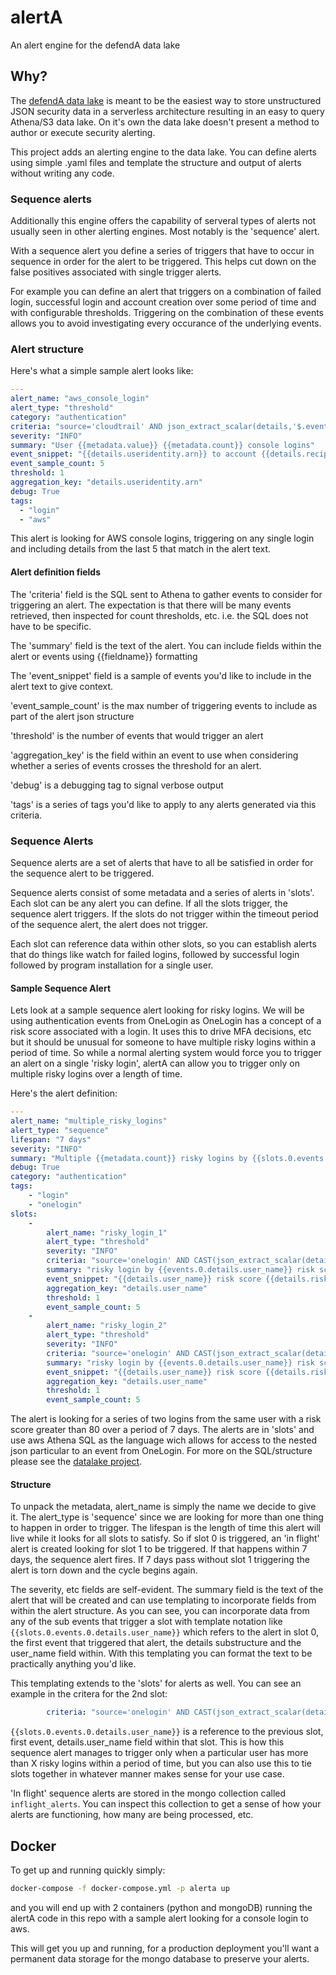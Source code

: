 # alertA
An alert engine for the defendA data lake

## Why?
The [defendA data lake](https://github.com/0xdefendA/defenda-data-lake) is meant to be the easiest way to store unstructured JSON security data in a serverless architecture resulting in an easy to query Athena/S3 data lake. On it's own the data lake doesn't present a method to author or execute security alerting.

This project adds an alerting engine to the data lake. You can define alerts using simple .yaml files and template the structure and output of alerts without writing any code.

### Sequence alerts
Additionally this engine offers the capability of serveral types of alerts not usually seen in other alerting engines. Most notably is the 'sequence' alert.

With a sequence alert you define a series of triggers that have to occur in sequence in order for the alert to be triggered. This helps cut down on the false positives associated with single trigger alerts.

For example you can define an alert that triggers on a combination of failed login, successful login and account creation over some period of time and with configurable thresholds. Triggering on the combination of these events allows you to avoid investigating every occurance of the underlying events.


### Alert structure
Here's what a simple sample alert looks like:

```yaml
---
alert_name: "aws_console_login"
alert_type: "threshold"
category: "authentication"
criteria: "source='cloudtrail' AND json_extract_scalar(details,'$.eventname') = 'ConsoleLogin'"
severity: "INFO"
summary: "User {{metadata.value}} {{metadata.count}} console logins"
event_snippet: "{{details.useridentity.arn}} to account {{details.recipientaccountid}} from IP {{details.sourceipaddress}}"
event_sample_count: 5
threshold: 1
aggregation_key: "details.useridentity.arn"
debug: True
tags:
  - "login"
  - "aws"
```

This alert is looking for AWS console logins, triggering on any single login and including details from the last 5 that match in the alert text.

#### Alert definition fields
The 'criteria' field is the SQL sent to Athena to gather events to consider for triggering an alert. The expectation is that there will be many events retrieved, then inspected for count thresholds, etc. i.e. the SQL does not have to be specific.

The 'summary' field is the text of the alert. You can include fields within the alert or events using {{fieldname}} formatting

The 'event_snippet' field is a sample of events you'd like to include in the alert text to give context.

'event_sample_count' is the max number of triggering events to include as part of the alert json structure

'threshold' is the number of events that would trigger an alert

'aggregation_key' is the field within an event to use when considering whether a series of events crosses the threshold for an alert.

'debug' is a debugging tag to signal verbose output

'tags' is a series of tags you'd like to apply to any alerts generated via this criteria.

### Sequence Alerts
Sequence alerts are a set of alerts that have to all be satisfied in order for the sequence alert to be triggered.

Sequence alerts consist of some metadata and a series of alerts in 'slots'. Each slot can be any alert you can define. If all the slots trigger, the sequence alert triggers. If the slots do not trigger within the timeout period of the sequence alert, the alert does not trigger.

Each slot can reference data within other slots, so you can establish alerts that do things like watch for failed logins, followed by successful login followed by program installation for a single user.

#### Sample Sequence Alert
Lets look at a sample sequence alert looking for risky logins. We will be using authentication events from OneLogin as OneLogin has a concept of a risk score associated with a login. It uses this to drive MFA decisions, etc but it should be unusual for someone to have multiple risky logins within a period of time. So while a normal alerting system would force you to trigger an alert on a single 'risky login', alertA can allow you to trigger only on multiple risky logins over a length of time.

Here's the alert definition:
```yaml
---
alert_name: "multiple_risky_logins"
alert_type: "sequence"
lifespan: "7 days"
severity: "INFO"
summary: "Multiple {{metadata.count}} risky logins by {{slots.0.events.0.details.user_name}}"
debug: True
category: "authentication"
tags:
    - "login"
    - "onelogin"
slots:
    -
        alert_name: "risky_login_1"
        alert_type: "threshold"
        severity: "INFO"
        criteria: "source='onelogin' AND CAST(json_extract_scalar(details,'$.risk_score') as INTEGER)>80"
        summary: "risky login by {{events.0.details.user_name}} risk score: {{events.0.details.risk_score}}"
        event_snippet: "{{details.user_name}} risk score {{details.risk_score}} from IP {{details.sourceipaddress}}"
        aggregation_key: "details.user_name"
        threshold: 1
        event_sample_count: 5
    -
        alert_name: "risky_login_2"
        alert_type: "threshold"
        severity: "INFO"
        criteria: "source='onelogin' AND CAST(json_extract_scalar(details,'$.risk_score') as INTEGER)>80 AND json_extract_scalar(details,'$.user_name')='{{slots.0.events.0.details.user_name}}'"
        summary: "risky login by {{events.0.details.user_name}} risk score: {{events.0.details.risk_score}}"
        event_snippet: "{{details.user_name}} risk score {{details.risk_score}} from IP {{details.sourceipaddress}}"
        aggregation_key: "details.user_name"
        threshold: 1
        event_sample_count: 5

```

The alert is looking for a series of two logins from the same user with a risk score greater than 80 over a period of 7 days. The alerts are in 'slots' and use aws Athena SQL as the language wich allows for access to the nested json particular to an event from OneLogin. For more on the SQL/structure please see the [datalake project](https://github.com/0xdefendA/defenda-data-lake).

#### Structure
To unpack the metadata, alert_name is simply the name we decide to give it. The alert_type is 'sequence' since we are looking for more than one thing to happen in order to trigger. The lifespan is the length of time this alert will live while it looks for all slots to satisfy. So if slot 0 is triggered, an 'in flight' alert is created looking for slot 1 to be triggered. If that happens within 7 days, the sequence alert fires. If 7 days pass without slot 1 triggering the alert is torn down and the cycle begins again.

The severity, etc fields are self-evident. The summary field is the text of the alert that will be created and can use templating to incorporate fields from within the alert structure. As you can see, you can incorporate data from any of the sub events that trigger a slot with template notation like `{{slots.0.events.0.details.user_name}}` which refers to the alert in slot 0, the first event that triggered that alert, the details substructure and the user_name field within. With this templating you can format the text to be practically anything you'd like.

This templating extends to the 'slots' for alerts as well. You can see an example in the critera for the 2nd slot:

```yaml
        criteria: "source='onelogin' AND CAST(json_extract_scalar(details,'$.risk_score') as INTEGER)>80 AND position('Defaulted' IN json_extract_scalar(details,'$.risk_reasons'))=0 AND json_extract_scalar(details,'$.user_name')='{{slots.0.events.0.details.user_name}}'"
```
`{{slots.0.events.0.details.user_name}}` is a reference to the previous slot, first event, details.user_name field within that slot. This is how this sequence alert manages to trigger only when a particular user has more than X risky logins within a period of time, but you can also use this to tie slots together in whatever manner makes sense for your use case.

'In flight' sequence alerts are stored in the mongo collection called `inflight_alerts`. You can inspect this collection to get a sense of how your alerts are functioning, how many are being processed, etc.


## Docker
To get up and running quickly simply:

```bash
docker-compose -f docker-compose.yml -p alerta up
```
and you will end up with 2 containers (python and mongoDB) running the alertA code in this repo with a sample alert looking for a console login to aws.

This will get you up and running, for a production deployment you'll want a permanent data storage for the mongo database to preserve your alerts.

